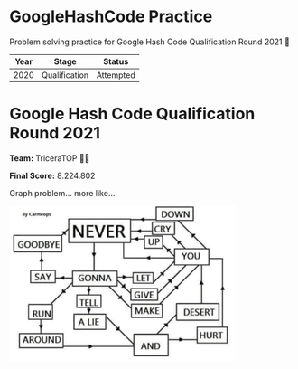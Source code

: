 # GoogleHashCode Practice
 
Problem solving practice for Google Hash Code Qualification Round 2021 🙂

| Year | Stage          | Status     |
| ---- | ---------------| ---------- |
| 2020 | Qualification  | Attempted  |

# Google Hash Code Qualification Round 2021

**Team:** TriceraTOP 🐱‍🐉

**Final Score:** 8.224.802

Graph problem... more like...

<img src="https://github.com/MadDinosaur/GoogleHashCode/blob/master/qualification-round/UMLDiagram.png" alt="Never Gonna Give You Up" width="400">
